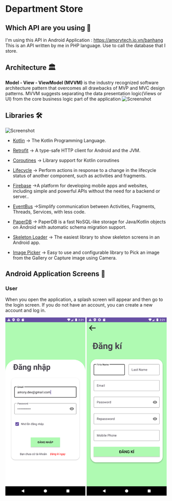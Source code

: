 # Department Store




## Which API are you using 🤔
I'm using this API in Android Application : https://amorytech.io.vn/banhang
This is an API written by me in PHP language. Use to call the database that I store.
## Architecture 🏛

**Model - View - ViewModel (MVVM)** is the industry recognized software architecture pattern that overcomes all drawbacks of MVP and MVC design patterns. MVVM suggests separating the data presentation logic(Views or UI) from the core business logic part of the application
![Screenshot](https://miro.medium.com/v2/resize:fit:1400/format:webp/0*mwVSPyoOCFtSufKh.png)
## Libraries 🛠
![Screenshot](https://anteelo.com/wp-content/uploads/2021/05/Android-libraries.jpg)
- [Kotlin](https://github.com/JetBrains/kotlin) -> The Kotlin Programming Language.
- [Retrofit](https://github.com/square/retrofit) -> A type-safe HTTP client for Android and the JVM.

- [Coroutines](https://github.com/Kotlin/kotlinx.coroutines) -> Library support for Kotlin coroutines
- [Lifecycle](https://developer.android.com/jetpack/androidx/releases/lifecycle) -> Perform actions in response to a change in the lifecycle status of another component, such as activities and fragments.
- [Firebase](https://firebase.google.com/) ->A platform for developing mobile apps and websites, including simple and powerful APIs without the need for a backend or server..
- [EventBus](https://github.com/greenrobot/EventBus) ->Simplify communication between Activities, Fragments, Threads, Services, with less code.
- [PaperDB](https://github.com/pilgr/Paper) -> PaperDB is a fast NoSQL-like storage for Java/Kotlin objects on Android with automatic schema migration support.
- [Skeleton Loader](https://github.com/ericktijerou/koleton) -> The easiest library to show skeleton screens in an Android app.
- [Image Picker](https://github.com/Dhaval2404/ImagePicker) -> Easy to use and configurable library to Pick an image from the Gallery or Capture image using Camera.
## Android Application Screens 📱
### User
When you open the application, a splash screen will appear and then go to the login screen. If you do not have an account, you can create a new account and log in.

<img src="screenshots/dangnhap.png" width="250" /> <img src="screenshots/dangki.png" width="250" /> 
